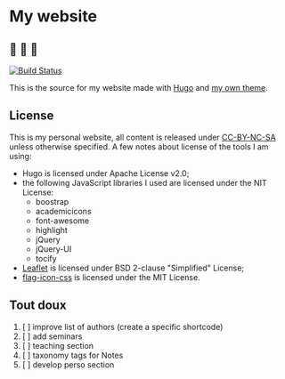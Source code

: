 # My website

## :construction: :construction: :construction:

[![Build Status](https://travis-ci.org/KevCaz/KevCaz.github.io.svg?branch=dev)](https://travis-ci.org/KevCaz/KevCaz.github.io)

This is the source for my website made with [Hugo](https://gohugo.io) and [my own theme](https://github.com/KevCaz/hugo-KevCaz).


## License

This is my personal website, all content is released under [CC-BY-NC-SA](https://creativecommons.org/licenses/by-nc-sa/4.0/) unless otherwise
specified. A few notes about license of the tools I am using:

  - Hugo is licensed under Apache License v2.0;
  - the following JavaScript libraries I used are licensed under the NIT License:
    - boostrap
    - academicicons
    - font-awesome
    - highlight
    - jQuery
    - jQuery-UI
    - tocify
  - [Leaflet](http://leafletjs.com) is licensed under BSD 2-clause "Simplified" License;
  - [flag-icon-css](http://flag-icon-css.lip.is/) is licensed under the MIT License.


## Tout doux

1. [ ] improve list of authors (create a specific shortcode)
2. [ ] add seminars
2. [ ] teaching section
4. [ ] taxonomy tags for Notes
5. [ ] develop perso section
